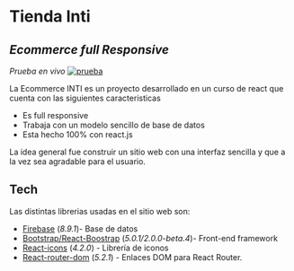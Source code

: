 # Tienda Inti
## _Ecommerce full Responsive_
 _Prueba en vivo_
[![prueba](https://firebasestorage.googleapis.com/v0/b/tienda-inti.appspot.com/o/panda.ico?alt=media&token=a646231b-9798-44e8-b013-16e2e4b1bd12)](https://hungry-boyd-3060a4.netlify.app/)



La Ecommerce INTI es un proyecto desarrollado en un curso de react que cuenta con las siguientes caracteristicas

- Es full responsive
- Trabaja con un modelo sencillo de base de datos
- Esta hecho 100% con react.js


La idea general fue construir un sitio web con una interfaz sencilla y que a la vez sea agradable para el usuario.





## Tech

Las distintas librerias usadas en el sitio web son:

- [Firebase](https://console.firebase.google.com/) (_8.9.1_)- Base de datos
- [Bootstrap/React-Boostrap](https://github.com/twbs/bootstrap) (_5.0.1/2.0.0-beta.4_)- Front-end framework
- [React-icons](https://react-icons.github.io/react-icons/) (_4.2.0_) - Librería de iconos 
- [React-router-dom](https://www.npmjs.com/package/react-router-dom) (_5.2.1_) - Enlaces DOM para React Router.

